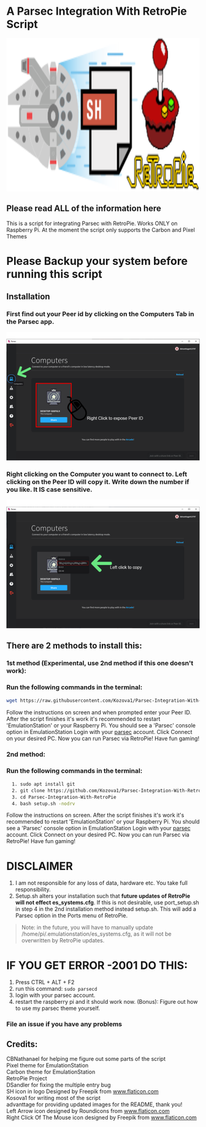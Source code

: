 # A Parsec Integration With RetroPie Script
<img src="https://github.com/Kozova1/Parsec-Integration-With-RetroPie/blob/master/RetroPie-Parsec.logo.svg" alt="The Logo" width="1600" height="400">

## Please read ALL of the information here


This is a script for integrating Parsec with RetroPie.
Works ONLY on Raspberry Pi.
At the moment the script only supports the Carbon and Pixel Themes
# Please Backup your system before running this script

## Installation

### First find out your Peer id by clicking on the Computers Tab in the Parsec app.
![image 1](https://raw.githubusercontent.com/Kozova1/Parsec-Integration-With-RetroPie/master/parsec_1.png)


### Right clicking on the Computer you want to connect to. Left clicking on the Peer ID will copy it. Write down the number if you like. It IS case sensitive.


![image 2](https://raw.githubusercontent.com/Kozova1/Parsec-Integration-With-RetroPie/master/parsec_2.png)

## There are 2 methods to install this:
### 1st method (Experimental, use 2nd method if this one doesn't work):
### Run the following commands in the terminal:
```bash
wget https://raw.githubusercontent.com/Kozova1/Parsec-Integration-With-RetroPie/master/curlsetup.sh && sh curlsetup.sh
```
  Follow the instructions on screen and when prompted enter your Peer ID.
  After the script finishes it's work it's recommended to restart 'EmulationStation' or your Raspberry Pi.
  You should see a 'Parsec'  console option in EmulationStation
  Login with your [parsec](https://parsecgaming.com) account.
  Click Connect on your desired PC.
  Now you can run Parsec via RetroPie! Have fun gaming!


### 2nd method:
### Run the following commands in the terminal:
```bash
  1. sudo apt install git
  2. git clone https://github.com/Kozova1/Parsec-Integration-With-RetroPie.git
  3. cd Parsec-Integration-With-RetroPie
  4. bash setup.sh -nodrv
```
Follow the instructions on screen.
After the script finishes it's work it's recommended to restart 'EmulationStation' or your Raspberry Pi.
You should see a 'Parsec'  console option in EmulationStation
Login with your [parsec](https://parsecgaming.com) account.
Click Connect on your desired PC.
Now you can run Parsec via RetroPie! Have fun gaming!

# DISCLAIMER
1. I am not responsible for any loss of data, hardware etc. You take full responsibility.
2. Setup.sh alters your installation such that **future updates of RetroPie will not effect es_systems.cfg**. If this is not desirable, use port_setup.sh in step 4 in the 2nd installation method instead setup.sh. This will add a Parsec option in the Ports menu of RetroPie.
> Note: in the future, you will have to manually update /home/pi/.emulationstation/es_systems.cfg, as it will not be overwritten by RetroPie updates.


# IF YOU GET ERROR -2001 DO THIS:
1. Press CTRL + ALT + F2
2. run this command: `sudo parsecd`
3. login with your parsec account.
4. restart the raspberry pi and it should work now.
(Bonus): Figure out how to use my parsec theme yourself.

### File an issue if you have any problems
## Credits:
CBNathanael for helping me figure out some parts of the script  
Pixel theme for EmulationStation  
Carbon theme for EmulationStation  
RetroPie Project  
DSandler for fixing the multiple entry bug  
SH icon in logo Designed by Freepik from www.flaticon.com  
Kosova1 for writing most of the script  
advanttage for providing updated images for the README, thank you!  
Left Arrow icon designed by Roundicons from www.flaticon.com  
Right Click Of The Mouse icon designed by Freepik from www.flaticon.com  
